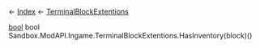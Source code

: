← [Index](Api-Index) ← [TerminalBlockExtentions](Sandbox.ModAPI.Ingame.TerminalBlockExtentions)

[bool](System.Boolean) bool Sandbox.ModAPI.Ingame.TerminalBlockExtentions.HasInventory(block)()